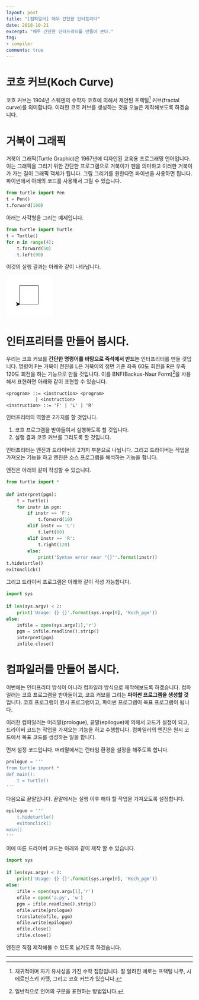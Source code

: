 ```yaml
---
layout: post
title: "[컴파일러] 매우 간단한 인터프리터"
date: 2018-10-21
excerpt: "매우 간단한 인터프리터를 만들어 본다."
tag:
- compiler
comments: true
---
```


# 코흐 커브(Koch Curve)

코흐 커브는 1904년 스웨덴의 수학자 코흐에 의해서 제안된 프랙털[^1] 커브(fractal curve)를 의미합니다. 이러한 코흐 커브를 생성하는 것을 오늘은 제작해보도록 하겠습니다.

# 거북이 그래픽

거북이 그래픽(Turtle Graphic)은 1967년에 디자인된 교육용 프로그래밍 언어입니다. 이는 그래픽을 그리기 위한 간단한 프로그램으로 거북이가 펜을 의미하고 이러한 거북이가 가는 길이 그래픽 객체가 됩니다. 그림 그리기를 원한다면 파이썬을 사용하면 됩니다. 파이썬에서 아래의 코드를 사용해서 그릴 수 있습니다.

```python
from turtle import Pen
t = Pen()
t.forward(100)
```

아래는 사각형을 그리는 예제입니다.

```python
from turtle import Turtle
t = Turtle()
for n in range(4):
    t.forward(50)
    t.left(90)
```

이것의 실행 결과는 아래와 같이 나타납니다.

![turtle](/assets/img/res/2018-Compiler/3/turtle.png)

# 인터프리터를 만들어 봅시다.

우리는 코흐 커브를 **간단한 명령어를 바탕으로 즉석에서 만드는** 인터프리터를 만들 것입니다. 명령어 F는 거북이 전진을 L은 거북이의 정면 기준 좌측 60도 회전을 R은 우측 120도 회전을 하는 기능으로 만들 것입니다. 이를 BNF(Backus-Naur Form)[^2]을 사용해서 표현하면 아래와 같이 표현할 수 있습니다.

```text
<program> ::= <instruction> <program>
		   | <instruction>
<instruction> ::= 'F' | 'L' | 'R'
```

인터프리터의 역할은 2가지를 할 것입니다.

1. 코흐 프로그램을 받아들여서 실행하도록 할 것입니다.
2. 실행 결과 코흐 커브를 그리도록 할 것입니다.

인터프리터는 엔진과 드라이버의 2가지 부분으로 나뉩니다. 그리고 드라이버는 작업을 가져오는 기능을 하고 엔진은 소스 프로그램을 해석하는 기능을 합니다.

엔진은 아래와 같이 작성할 수 있습니다.

```python
from turtle import *

def interpret(pgm):
    t = Turtle()
    for instr in pgm:
        if instr == 'F':
            t.forward(10)
        elif instr == 'L':
            t.left(60)
        elif instr == 'R':
            t.right(120)
        else:
            print('Syntax error near "{}"'.format(instr))
t.hideturtle()
exitonclick()
```

그리고 드라이버 프로그램은 아래와 같이 작성 가능합니다.

```python
import sys

if len(sys.argv) < 2:
    print('Usage: {} {}'.format(sys.argv[0], 'Koch_pgm'))
else:
    infile = open(sys.argv[1],'r')
    pgm = infile.readline().strip()
    interpret(pgm)
    infile.close()
```

# 컴파일러를 만들어 봅시다.

이번에는 인터프리터 방식이 아니라 컴파일러 방식으로 제작해보도록 하겠습니다. 컴파일러는 코흐 프로그램을 받아들이고, 코흐 커브를 그리는 **파이썬 프로그램을 생성할 것**입니다. 코흐 프로그램이 원시 프로그램이고, 파이썬 프로그램이 목표 프로그램이 됩니다.

이러한 컴파일러는 머리말(prologue), 끝말(epilogue)에 의해서 코드가 설정이 되고, 드라이버 코드는 작업을 가져오는 기능을 하고 수행합니다. 컴파일러의 엔진은 원시 코드에서 목표 코드를 생성하는 일을 합니다.

먼저 설정 코드입니다. 머리말에서는 런타임 환경을 설정을 해주도록 합니다.

```python
prologue = '''
from turtle import *
def main():
	t = Turtle()
'''
```

다음으로 끝말입니다. 끝말에서는 실행 이후 해야 할 작업을 가져오도록 설정합니다.

```python
epilogue = '''
	t.hideturtle()
	exitonclick()
main()
'''
```

이에 따른 드라이버 코드는 아래와 같이 제작 할 수 있습니다.

```python
import sys

if len(sys.argv) < 2:
    print('Usage: {} {}'.format(sys.argv[0], 'Koch_pgm'))
else:
    ifile = open(sys.argv[1],'r')
    ofile = open('a.py', 'w')
    pgm = ifile.readline().strip()
    ofile.write(prologue)
    translate(ofile, pgm)
    ofile.write(epilogue)
    ofile.close()
    ifile.close()
```

엔진은 직접 제작해볼 수 있도록 남기도록 하겠습니다.

---

[^1]: 재귀적이며 자기 유사성을 가진 수학 집합입니다. 잘 알려진 예로는 프랙털 나무, 시에르핀스키 카펫, 그리고 코흐 커브가 있습니다.
[^2]: 일반적으로 언어의 구문을 표현하는 방법입니다.


